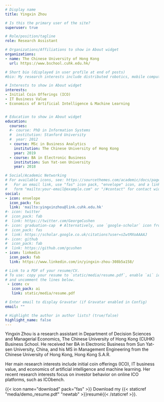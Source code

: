 ```yaml
---
# Display name
title: Yingxin Zhou

# Is this the primary user of the site?
superuser: true

# Role/position/tagline
role: Research Assistant

# Organizations/Affiliations to show in About widget
organizations:
- name: The Chinese University of Hong Kong
  url: https://www.bschool.cuhk.edu.hk/

# Short bio (displayed in user profile at end of posts)
#bio: My research interests include distributed robotics, mobile computing and programmable matter.

# Interests to show in About widget
interests:
- Initial Coin Offerings (ICO)
- IT Business Value
- Economics of Artificial Intelligence & Machine Learning


# Education to show in About widget
education:
  courses:
  #- course: PhD in Information Systems
  #  institution: Stanford University
  #  year: 2012
  - course: MSc in Business Analytics
    institution: The Chinese University of Hong Kong
    year: 2019
  - course: BA in Electronic Business
    institution: Sun Yat-sen University
    year: 2018

# Social/Academic Networking
# For available icons, see: https://sourcethemes.com/academic/docs/page-builder/#icons
#   For an email link, use "fas" icon pack, "envelope" icon, and a link in the
#   form "mailto:your-email@example.com" or "/#contact" for contact widget.
social:
- icon: envelope
  icon_pack: fas
  link: 'mailto:yingxinzhou@link.cuhk.edu.hk'
#- icon: twitter
#  icon_pack: fab
#  link: https://twitter.com/GeorgeCushen
#- icon: graduation-cap  # Alternatively, use `google-scholar` icon from `ai` icon pack
#  icon_pack: fas
#  link: https://scholar.google.co.uk/citations?user=sIwtMXoAAAAJ
#- icon: github
#  icon_pack: fab
#  link: https://github.com/gcushen
- icon: linkedin
  icon_pack: fab
  link: https://www.linkedin.com/in/yingxin-zhou-308b5a158/

# Link to a PDF of your resume/CV.
# To use: copy your resume to `static/media/resume.pdf`, enable `ai` icons in `params.toml`, 
# and uncomment the lines below.
 - icon: cv
   icon_pack: ai
   link: static/media/resume.pdf

# Enter email to display Gravatar (if Gravatar enabled in Config)
email: ""

# Highlight the author in author lists? (true/false)
highlight_name: false
---
```


Yingxin Zhou is a research assistant in Department of Decision Sciences and Managerial Economics, The Chinese University of Hong Kong (CUHK) Business School. He received her BA in Electronic Business from Sun Yat-sen University, China, and his MS in Management Engineering from the Chinese University of Hong Kong, Hong Kong S.A.R. 

Her main research interests include initial coin offerings (ICO), IT business value, and economics of artificial intelligence and machine learning. Her recent research interests focus on investor behavior on online ICO platforms, such as ICObench.



{{< icon name="download" pack="fas" >}} Download my {{< staticref "media/demo_resume.pdf" "newtab" >}}resumé{{< /staticref >}}.
